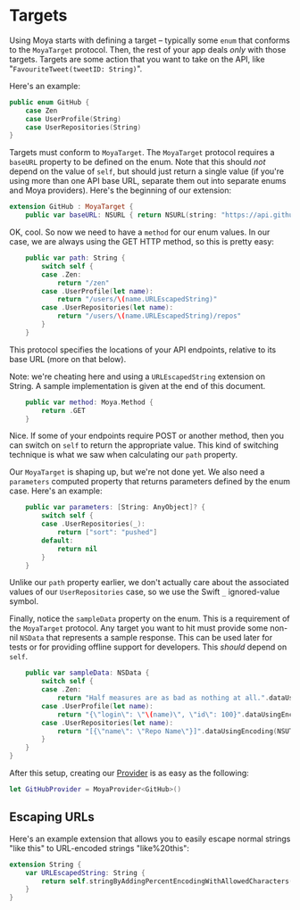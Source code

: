 Targets
=======

Using Moya starts with defining a target – typically some `enum` that conforms 
to the `MoyaTarget` protocol. Then, the rest of your app deals *only* with 
those targets. Targets are some action that you want to take on the API, 
like "`FavouriteTweet(tweetID: String)`". 

Here's an example:

```swift
public enum GitHub {
    case Zen
    case UserProfile(String)
    case UserRepositories(String)
}
```

Targets must conform to `MoyaTarget`. The `MoyaTarget` protocol requires a 
`baseURL` property to be defined on the enum. Note that this should *not* depend 
on the value of `self`, but should just return a single value (if you're using 
more than one API base URL, separate them out into separate enums and Moya 
providers). Here's the beginning of our extension:

```swift
extension GitHub : MoyaTarget {
    public var baseURL: NSURL { return NSURL(string: "https://api.github.com")! }
```

OK, cool. So now we need to have a `method` for our enum values. In our case, we
are always using the GET HTTP method, so this is pretty easy:

```swift
    public var path: String {
        switch self {
        case .Zen:
            return "/zen"
        case .UserProfile(let name):
            return "/users/\(name.URLEscapedString)"
        case .UserRepositories(let name):
            return "/users/\(name.URLEscapedString)/repos"
        }
    }
```

This protocol specifies the locations of 
your API endpoints, relative to its base URL (more on that below). 

Note: we're cheating here and using a `URLEscapedString` extension on String. 
A sample implementation is given at the end of this document. 

```swift
    public var method: Moya.Method {
        return .GET
    }
```

Nice. If some of your endpoints require POST or another method, then you can switch
on `self` to return the appropriate value. This kind of switching technique is what 
we saw when calculating our `path` property.

Our `MoyaTarget` is shaping up, but we're not done yet. We also need a `parameters`
computed property that returns parameters defined by the enum case. Here's an example:

```swift
    public var parameters: [String: AnyObject]? {
        switch self {
        case .UserRepositories(_):
            return ["sort": "pushed"]
        default:
            return nil
        }
    }
```

Unlike our `path` property earlier, we don't actually care about the associated values
of our `UserRepositories` case, so we use the Swift `_` ignored-value symbol.

Finally, notice the `sampleData` property on the enum. This is a requirement of 
the `MoyaTarget` protocol. Any target you want to hit must provide some non-nil
`NSData` that represents a sample response. This can be used later for tests or
for providing offline support for developers. This *should* depend on `self`. 

```swift
    public var sampleData: NSData {
        switch self {
        case .Zen:
            return "Half measures are as bad as nothing at all.".dataUsingEncoding(NSUTF8StringEncoding)!
        case .UserProfile(let name):
            return "{\"login\": \"\(name)\", \"id\": 100}".dataUsingEncoding(NSUTF8StringEncoding)!
        case .UserRepositories(let name):
            return "[{\"name\": \"Repo Name\"}]".dataUsingEncoding(NSUTF8StringEncoding)!
        }
    }
}
```

After this setup, creating our [Provider](Providers.md) is as easy as the following:

```swift
let GitHubProvider = MoyaProvider<GitHub>()
```

Escaping URLs
-------------

Here's an example extension that allows you to easily escape normal strings 
"like this" to URL-encoded strings "like%20this":

```swift
extension String {
    var URLEscapedString: String {
        return self.stringByAddingPercentEncodingWithAllowedCharacters(NSCharacterSet.URLHostAllowedCharacterSet())!
    }
}
```
